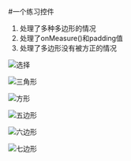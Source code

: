 
#一个练习控件

1. 处理了多种多边形的情况
2. 处理了onMeasure()和padding值
3. 处理了多边形没有被方正的情况

![选择](https://github.com/biezhihua/BzhRadar/blob/master/picture/0.png)

![三角形](https://github.com/biezhihua/BzhRadar/blob/master/picture/1.png)

![方形](https://github.com/biezhihua/BzhRadar/blob/master/picture/2.png)

![五边形](https://github.com/biezhihua/BzhRadar/blob/master/picture/3.png)

![六边形](https://github.com/biezhihua/BzhRadar/blob/master/picture/4.png)

![七边形](https://github.com/biezhihua/BzhRadar/blob/master/picture/5.png)